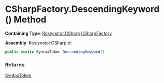 # CSharpFactory\.DescendingKeyword\(\) Method

**Containing Type**: [Roslynator.CSharp](../../README.md)\.[CSharpFactory](../README.md)

**Assembly**: Roslynator\.CSharp\.dll

```csharp
public static SyntaxToken DescendingKeyword()
```

### Returns

[SyntaxToken](https://docs.microsoft.com/en-us/dotnet/api/microsoft.codeanalysis.syntaxtoken)

